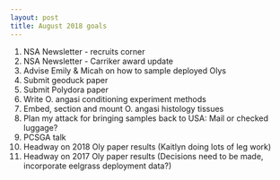 ```yaml
---
layout: post
title: August 2018 goals
---
```

1. NSA Newsletter - recruits corner  
2. NSA Newsletter - Carriker award update  
3. Advise Emily & Micah on how to sample deployed Olys  
4. Submit geoduck paper  
5. Submit Polydora paper  
6. Write O. angasi conditioning experiment methods  
7. Embed, section and mount O. angasi histology tissues 
8. Plan my attack for bringing samples back to USA: Mail or checked luggage?  
9. PCSGA talk 
10. Headway on 2018 Oly paper results (Kaitlyn doing lots of leg work)  
11. Headway on 2017 Oly paper results (Decisions need to be made, incorporate eelgrass deployment data?)  
